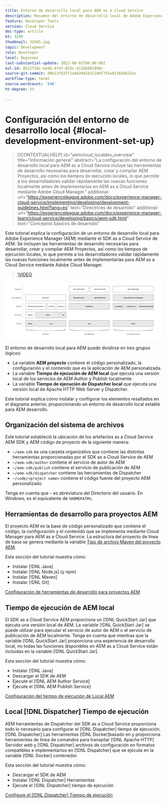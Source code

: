 ```yaml
---
title: Entorno de desarrollo local para AEM as a Cloud Service
description: Resumen del entorno de desarrollo local de Adobe Experience Manager (AEM).
feature: Developer Tools
version: Cloud Service
doc-type: article
kt: 3290
thumbnail: 32565.jpg
topic: Development
role: Developer
level: Beginner
last-substantial-update: 2022-09-01T00:00:00Z
exl-id: 8b12f34c-be98-4f47-853c-411bb601990c
source-git-commit: d0b13fd37f1ed42042431246f755a913b56625ec
workflow-type: tm+mt
source-wordcount: '546'
ht-degree: 2%

---
```


# Configuración del entorno de desarrollo local {#local-development-environment-set-up}

>[!CONTEXTUALHELP]
>id="aemcloud_localdev_overview"
>title="Información general"
>abstract="La configuración del entorno de desarrollo local para AEM as a Cloud Service incluye las herramientas de desarrollo necesarias para desarrollar, crear y compilar AEM Proyectos, así como los tiempos de ejecución locales, lo que permite a los desarrolladores validar rápidamente las nuevas funciones localmente antes de implementarlas en AEM as a Cloud Service mediante Adobe Cloud Manager."
>additional-url="https://experienceleague.adobe.com/docs/experience-manager-cloud-service/implementing/developing/development-guidelines.html?lang=es" text="Directrices de desarrollo"
>additional-url="https://experienceleague.adobe.com/docs/experience-manager-learn/cloud-service/developing/basics/aem-sdk.html" text="Conceptos básicos de desarrollo"

Este tutorial explica la configuración de un entorno de desarrollo local para Adobe Experience Manager (AEM) mediante el SDK as a Cloud Service de AEM. Se incluyen las herramientas de desarrollo necesarias para desarrollar, crear y compilar AEM Proyectos, así como los tiempos de ejecución locales, lo que permite a los desarrolladores validar rápidamente las nuevas funciones localmente antes de implementarlas para AEM as a Cloud Service mediante Adobe Cloud Manager.

>[!VIDEO](https://video.tv.adobe.com/v/32565/?quality=12&learn=on)

![AEM pila de tecnología de entorno de desarrollo local as a Cloud Service](./assets/overview/aem-sdk-technology-stack.png)

El entorno de desarrollo local para AEM puede dividirse en tres grupos lógicos:

+ La variable __AEM proyecto__ contiene el código personalizado, la configuración y el contenido que es la aplicación de AEM personalizada.
+ La variable __Tiempo de ejecución de AEM local__ que ejecuta una versión local de los servicios de AEM Author y Publish localmente.
+ La variable __Tiempo de ejecución de Dispatcher local__ que ejecuta una versión local de Apache HTTP Web Server y Dispatcher.

Este tutorial explica cómo instalar y configurar los elementos resaltados en el diagrama anterior, proporcionando un entorno de desarrollo local estable para AEM desarrollo.

## Organización del sistema de archivos

Este tutorial estableció la ubicación de los artefactos as a Cloud Service AEM SDK y AEM código de proyecto de la siguiente manera:

+ `~/aem-sdk` es una carpeta organizativa que contiene las distintas herramientas proporcionadas por el SDK as a Cloud Service de AEM
+ `~/aem-sdk/author` contiene el servicio de autor de AEM
+ `~/aem-sdk/publish` contiene el servicio de publicación de AEM
+ `~/aem-sdk/dispatcher` contiene las herramientas de Dispatcher
+ `~/code/<project name>` contiene el código fuente del proyecto AEM personalizado

Tenga en cuenta que `~` es abreviatura del Directorio del usuario. En Windows, es el equivalente de `%HOMEPATH%`;

## Herramientas de desarrollo para proyectos AEM

El proyecto AEM es la base de código personalizado que contiene el código, la configuración y el contenido que se implementa mediante Cloud Manager para AEM as a Cloud Service. La estructura del proyecto de línea de base se genera mediante la variable [Tipo de archivo Maven del proyecto AEM](https://github.com/adobe/aem-project-archetype).

Esta sección del tutorial muestra cómo:

+ Instalar [!DNL Java]
+ Instalar [!DNL Node.js] (y npm)
+ Instalar [!DNL Maven]
+ Instalar [!DNL Git]

[Configuración de herramientas de desarrollo para proyectos AEM](./development-tools.md)

## Tiempo de ejecución de AEM local

El SDK as a Cloud Service AEM proporciona un [!DNL QuickStart Jar] que ejecuta una versión local de AEM. La variable [!DNL QuickStart Jar] se puede utilizar para ejecutar el servicio de autor de AEM o el servicio de publicación de AEM localmente. Tenga en cuenta que mientras que la variable [!DNL QuickStart Jar] proporciona una experiencia de desarrollo local, no todas las funciones disponibles en AEM as a Cloud Service están incluidas en la variable [!DNL QuickStart Jar].

Esta sección del tutorial muestra cómo:

+ Instalar [!DNL Java]
+ Descargar el SDK de AEM
+ Ejecute el [!DNL AEM Author Service]
+ Ejecute el [!DNL AEM Publish Service]

[Configuración del tiempo de ejecución de Local AEM](./aem-runtime.md)

## Local [!DNL Dispatcher] Tiempo de ejecución

AEM herramientas de Dispatcher del SDK as a Cloud Service proporciona todo lo necesario para configurar el [!DNL Dispatcher] tiempo de ejecución. [!DNL Dispatcher] Las herramientas [!DNL Docker]basado en y proporciona herramientas de línea de comandos para transpilar [!DNL Apache HTTP] Servidor web y [!DNL Dispatcher] archivos de configuración en formatos compatibles e implementarlos en [!DNL Dispatcher] que se ejecuta en la variable [!DNL Docker] contenedor.

Esta sección del tutorial muestra cómo:

+ Descargar el SDK de AEM
+ Instalar [!DNL Dispatcher] Herramientas
+ Ejecute el [!DNL Dispatcher] tiempo de ejecución

[Configure el [!DNL Dispatcher] Tiempo de ejecución](./dispatcher-tools.md)
